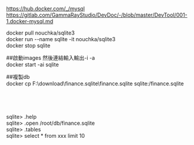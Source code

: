 
https://hub.docker.com/_/mysql <br/>
https://gitlab.com/GammaRayStudio/DevDoc/-/blob/master/DevTool/001-1.docker-mysql.md <br/>

docker pull nouchka/sqlite3 <br/>
docker run --name sqlite -it nouchka/sqlite3 <br/>
docker stop sqlite <br/>

##啟動images 然後連結輸入輸出-i -a <br/>
docker start -ai sqlite    <br/>

##複製db <br/>
docker cp F:\download\finance.sqlite\finance.sqlite sqlite:/finance.sqlite <br/>

## <br/>
sqlite> .help <br/>
sqlite> .open /root/db/finance.sqlite <br/>
sqlite> .tables <br/>
sqlite> select * from xxx limit 10 <br/>
